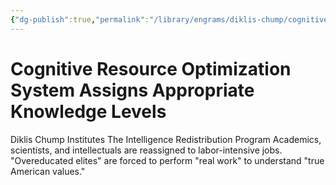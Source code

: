 ```yaml
---
{"dg-publish":true,"permalink":"/library/engrams/diklis-chump/cognitive-resource-optimization-system-assigns-appropriate-knowledge-levels/","tags":["DC/Education","DC/AS5"]}
---
```


# Cognitive Resource Optimization System Assigns Appropriate Knowledge Levels
Diklis Chump Institutes The Intelligence Redistribution Program
	Academics, scientists, and intellectuals are reassigned to labor-intensive jobs.  
	"Overeducated elites" are forced to perform "real work" to understand "true American values."
